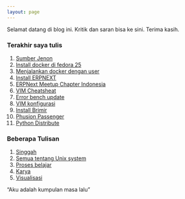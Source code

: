 ```yaml
---
layout: page
---
```


Selamat datang di blog ini. Kritik dan saran bisa ke sini. Terima kasih.

### Terakhir saya tulis 

1. [Sumber Jenon](/singgah/sumberjenon)
2. [Install docker di fedora 25](/unix/install-docker)
3. [Menjalankan docker dengan user](/unix/request-error)
4. [Install ERPNEXT](/ngangsukaweruh/install-erpnext)
5. [ERPNext Meetup Chapter Indonesia](/singgah/ERPNextmeetup)
6. [VIM Cheatsheat](/ngangsukaweruh/vim-cheatshit)
7. [Error bench update](/unix/request-error)
8. [VIM konfigurasi](/ngangsukaweruh/vim-config)
9. [Install Brimir](/unix/brimir-on-centos-7)
10. [Phusion Passenger](/unix/Install-Phusion-Passenger)
11. [Python Distribute](/python/python-distribute-application)

### Beberapa Tulisan

1. [Singgah](/singgah)
2. [Semua tentang Unix system](/unix)
3. [Proses belajar](/ngangsukaweruh)
4. [Karya](/karya)
5. [Visualisasi](/visualisasi)















<div id="quote">
	<div class="inner">
		<div id="blockquote">
		    “Aku adalah kumpulan masa lalu”
		</div>
	</div>
</div>
